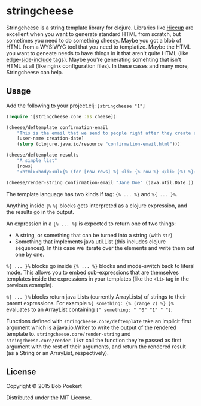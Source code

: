 # stringcheese

Stringcheese is a string template library for clojure. Libraries like [Hiccup](https://github.com/weavejester/hiccup) are excellent when you want to generate standard HTML from scratch, but sometimes you need to do something cheesy. Maybe you got a blob of HTML from a WYSIWYG tool that you need to templatize. Maybe the HTML you want to geneate needs to have things in it that aren't quite HTML (like [edge-side-include tags](https://www.varnish-cache.org/docs/3.0/tutorial/esi.html)). Maybe you're generating somehting that isn't HTML at all (like nginx configuration files). In these cases and many more, Stringcheese can help.

## Usage

Add the following to your project.clj: `[stringcheese "1"]`

```clojure
(require '[stringcheese.core :as cheese])

(cheese/deftemplate confirmation-email
    "This is the email that we send to people right after they create an account."
    [user-name creation-date]
    (slurp (clojure.java.io/resource "confirmation-email.html")))

(cheese/deftemplate results
    "A simple list"
    [rows]
    "<html><body><ul>{% (for [row rows] %{ <li> {% row %} </li> }%) %}</ul></body></html>")

(cheese/render-string confirmation-email "Jane Doe" (java.util.Date.))
```

The template language has two kinds if tag: `{% ... %}` and `%{ ... }%`.

Anything inside `{%` `%}` blocks gets interpreted as a clojure expression, and the results go in the output.

An expression in a `{% ... %}` is expected to return one of two things:

* A string, or something that can be turned into a string (with `str`)
* Something that implements java.util.List (this includes clojure sequences). In this case we iterate over the elements and write them out one by one.

`%{ ... }%` blocks go inside `{% ... %}` blocks and mode-switch back to literal mode. This allows you to embed sub-expressions that are themselves templates inside the expressions in your templates (like the `<li>` tag in the previous example).

`%{ ... }%` blocks return java Lists (currently ArrayLists) of strings to their parent expressions. For example `%{ something: {% (range 2) %} }%` evaluates to an ArrayList containing `[" something: " "0" "1" " "]`.

Functions defined with `stringcheese.core/deftemplate` take an implicit first argument which is a java.io.Writer to write the output of the rendered template to. `stringcheese.core/render-string` and `stringcheese.core/render-list` call the function they're passed as first argument with the rest of their arguments, and return the rendered result (as a String or an ArrayList, respectively).

## License

Copyright © 2015 Bob Poekert

Distributed under the MIT License.
